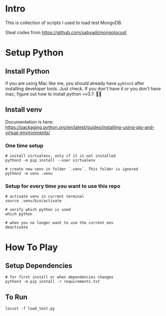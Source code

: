 # Intro
This is collection of scripts I used to load test MongoDB.

Steal codes from https://github.com/sabyadi/mongolocust


# Setup Python
## Install Python
if you are using Mac like me, you should already have `pyhton3` after installing developer tools. Just check. If you don't have it or you don't have mac, figure out how to install python >v3.7. 🙏🏾

## Install venv

Documentation is here: https://packaging.python.org/en/latest/guides/installing-using-pip-and-virtual-environments/


### One time setup
```shell
# install virtualenv, only if it is not installed
python3 -m pip install --user virtualenv

# create new venv in folder `.venv`. This folder is ignored
python3 -m venv .venv
```

### Setup for every time you want to use this repo
```shell
# activate venv in current terminal
source .venv/bin/activate

# verify which python is used
which python

# when you no longer want to use the current env
deactivate
```

# How To Play

## Setup Dependencies

```shell
# for first install or when dependencies changes
python3 -m pip install -r requirements.txt
```

## To Run

```
locust -f load_test.py
```